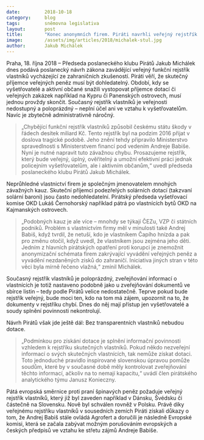 ```yaml
---
date:         2018-10-18
category:     blog
tags:         sněmovna legislativa
layout:       post
title:        "Konec anonymních firem. Piráti navrhli veřejný rejstřík skutečných vlastníků"
image:        /assets/img/articles/2018/michalek-stul.jpg
author:       Jakub Michálek
---
```


Praha, 18. října 2018 – Předseda poslaneckého klubu Pirátů Jakub Michálek dnes podává poslanecký návrh zákona zavádějící veřejný funkční rejstřík vlastníků vycházející ze zahraničních zkušeností. Piráti věří, že skutečný příjemce veřejných peněz musí být dohledatelný. Období, kdy se vyšetřovatelé a aktivní občané snažili vystopovat příjemce dotací či veřejných zakázek například na Kypru či Panenských ostrovech, musí jednou provždy skončit. Současný rejstřík vlastníků je veřejnosti nedostupný a poloprázdný – neplní účel ani ve vztahu k vyšetřovatelům. Navíc je zbytečně administrativně náročný. 

> „Chybějící funkční rejstřík vlastníků způsobil českému státu škody v řádech desítek miliard Kč. Tento rejstřík byl na podzim 2016 přijat v doslova tragické podobě. Jeho znění tehdy připravilo Ministerstvo spravedlnosti s Ministerstvem financí pod vedením Andreje Babiše. Nyní je nutné napravit tuto závažnou chybu. Prosazujeme rejstřík, který bude veřejný, úplný, ověřitelný a umožní efektivní práci jednak policejním vyšetřovatelům, ale i aktivním občanům,“ uvedl předseda poslaneckého klubu Pirátů Jakub Michálek.

Neprůhledné vlastnictví firem je společným jmenovatelem mnohých závažných kauz. Skuteční příjemci podezřelých solárních dotací (takzvaní solární baroni) jsou často nedohledatelní. Pirátský předseda vyšetřovací komise OKD Lukáš Černohorský například pátrá po vlastnících bytů OKD na Kajmanských ostrovech. 

> „Podobných kauz je ale více – mnohdy se týkají ČEZu, VZP či státních podniků. Problém s vlastnictvím firmy měl v minulosti také Andrej Babiš, když tvrdil, že netuší, kdo je vlastníkem Čapího hnízda a pak pro změnu otočil, když uvedl, že vlastníkem jsou zejména jeho děti. Jedním z hlavních pirátských opatření proti korupci je znemožnit anonymizační schémata firem zakrývající vyvádění veřejných peněz a vyvádění nezdaněných zisků do zahraničí. Iniciativa jiných stran v této věci byla mírně řečeno vlažná,“ zmínil Michálek. 

Současný rejstřík vlastníků je poloprázdný, zveřejňování informací o vlastnících je totiž nastaveno podobně jako u zveřejňování dokumentů ve sbírce listin – tedy podle Pirátů velice nedostatečně. Teprve pokud bude rejstřík veřejný, bude moci ten, kdo na tom má zájem, upozornit na to, že dokumenty v rejstříku chybí. Dnes do něj mají přístup jen vyšetřovatelé a soudy splnění povinnosti nekontrolují.

Návrh Pirátů však jde ještě dál: Bez transparentních vlastníků  nebudou dotace. 

> „Podmínkou pro získání dotace je splnění informační povinnosti vzhledem k rejstříku skutečných vlastníků. Pokud někdo nezveřejní informací o svých skutečných vlastnících, tak nemůže získat dotaci. Toto jednoduché pravidlo inspirované slovenskou úpravou pomůže soudům, které by v současné době měly kontrolovat zveřejňování těchto informací, ačkoliv na to nemají kapacitu,“ uvádí člen pirátského analytického týmu Janusz Konieczny.

Pátá evropská směrnice proti praní špinavých peněz požaduje veřejný rejstřík vlastníků, který již byl zaveden například v Dánsku, Švédsku či částečně na Slovensku. Nově byl schválen rovněž v Polsku. Právě díky veřejnému rejstříku vlastníků v sousedních zemích Piráti získali důkazy o tom, že Andrej Babiš stále ovládá Agrofert a doručili je následně Evropské komisi, která se začala zabývat možným porušováním evropských a českých předpisů ve vztahu ke střetu zájmů Andreje Babiše. 
